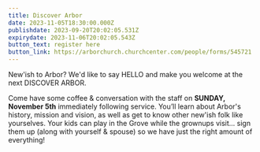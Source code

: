 ```yaml
---
title: Discover Arbor
date: 2023-11-05T18:30:00.000Z
publishdate: 2023-09-20T20:02:05.531Z
expirydate: 2023-11-06T20:02:05.543Z
button_text: register here
button_link: https://arborchurch.churchcenter.com/people/forms/545721
---
```

New'ish to Arbor? We'd like to say HELLO and make you welcome at the next DISCOVER ARBOR.

Come have some coffee & conversation with the staff on **SUNDAY, November 5th** immediately following service. You’ll learn about Arbor's history, mission and vision, as well as get to know other new'ish folk like yourselves. Your kids can play in the Grove while the grownups visit... sign them up (along with yourself & spouse) so we have just the right amount of everything!
